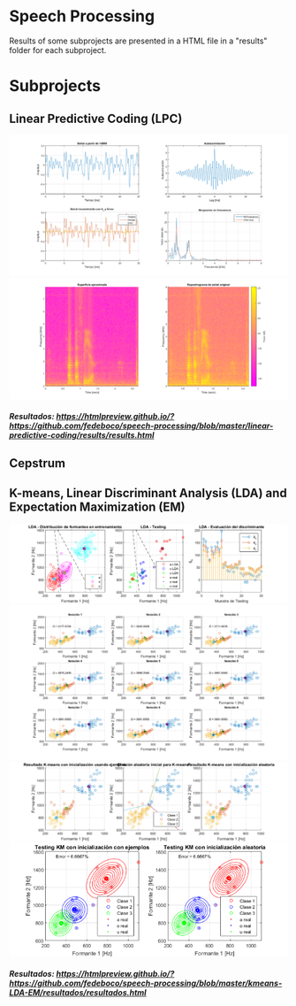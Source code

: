 # Speech Processing

Results of some subprojects are presented in a HTML file in a "results" folder for each subproject.

# Subprojects

## Linear Predictive Coding (LPC)

![]()<img src="https://github.com/fedeboco/speech-processing/blob/master/linear-predictive-coding/results/ej_fantasia_v3_01.png?raw=true">
![]()<img src="https://github.com/fedeboco/speech-processing/blob/master/linear-predictive-coding/results/ej_fantasia_v3_03.png?raw=true">

##### Resultados: https://htmlpreview.github.io/?https://github.com/fedeboco/speech-processing/blob/master/linear-predictive-coding/results/results.html

## Cepstrum

## K-means, Linear Discriminant Analysis (LDA) and Expectation Maximization (EM)

![]()<img src="https://github.com/fedeboco/speech-processing/blob/master/kmeans-LDA-EM/resultados/practica6_v8_01.png?raw=true">
![]()<img src="https://github.com/fedeboco/speech-processing/blob/master/kmeans-LDA-EM/resultados/practica6_v8_03.png?raw=true">
![]()<img src="https://github.com/fedeboco/speech-processing/blob/master/kmeans-LDA-EM/resultados/practica6_v8_04.png?raw=true">
![]()<img src="https://github.com/fedeboco/speech-processing/blob/master/kmeans-LDA-EM/resultados/practica6_v8_05.png?raw=true">

##### Resultados: https://htmlpreview.github.io/?https://github.com/fedeboco/speech-processing/blob/master/kmeans-LDA-EM/resultados/resultados.html
